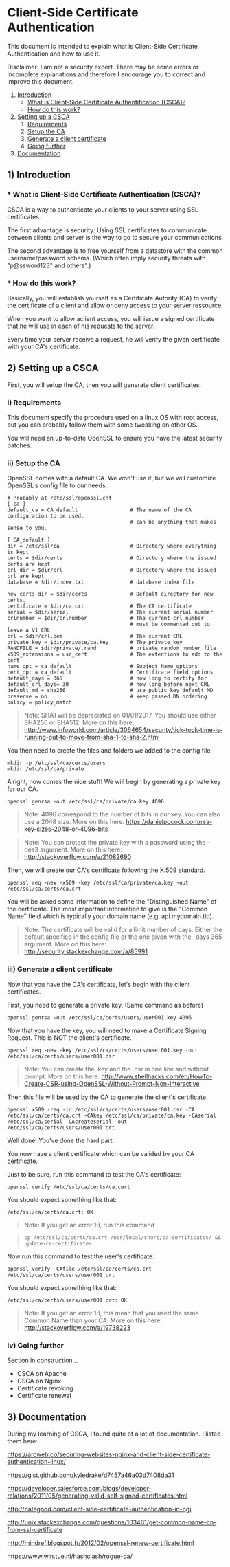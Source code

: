 # Client-Side Certificate Authentication

This document is intended to explain what is Client-Side Certificate Authentication and how to use it.

Disclaimer: I am not a security expert. There may be some errors or incomplete explanations and therefore I encourage you to correct and improve this document.

1. [Introduction](#1-introduction)
    * [What is Client-Side Certificate Authentification (CSCA)?](#-what-is-client-side-certificate-authentication-csca)
    * [How do this work?](#-how-do-this-work)
2. [Setting up a CSCA](#2-setting-up-a-csca)
    1. [Requirements](#i-requirements)
    2. [Setup the CA](#ii-setup-the-ca)
    3. [Generate a client certificate](#iii-generate-a-client-certificate)
    4. [Going further](#iv-going-further)
3. [Documentation](#3-documentation)

## 1) Introduction

### * What is Client-Side Certificate Authentication (CSCA)?

CSCA is a way to authenticate your clients to your server using SSL certificates.

The first advantage is security: Using SSL certificates to communicate between clients and server is the way to go to secure your communications.

The second advantage is to free yourself from a datastore with the common username/password schema. (Which often imply security threats with "p@ssword123" and others".)

### * How do this work?

Basically, you will establish yourself as a Certificate Autority (CA) to verify the certificate of a client and allow or deny access to your server ressource.

When you want to allow aclient access, you will issue a signed certificate that he will use in each of his requests to the server.

Every time your server receive a request, he will verify the given certificate with your CA's certificate.

## 2) Setting up a CSCA

First, you will setup the CA, then you will generate client certificates.

### i) Requirements

This document specify the procedure used on a linux OS with root access, but you can probably follow them with some tweaking on other OS.

You will need an up-to-date OpenSSL to ensure you have the latest security patches.

### ii) Setup the CA

OpenSSL comes with a default CA. We won't use it, but we will customize OpenSSL's config file to our needs.
```
# Probably at /etc/ssl/openssl.cnf
[ ca ]
default_ca = CA_default					# The name of the CA configuration to be used.
										# can be anything that makes sense to you.
										
[ CA_default ]
dir = /etc/ssl/ca 						# Directory where everything is kept
certs = $dir/certs 						# Directory where the issued certs are kept
crl_dir = $dir/crl 						# Directory where the issued crl are kept
database = $dir/index.txt 				# database index file.

new_certs_dir = $dir/certs 				# Default directory for new certs.
certificate = $dir/ca.crt 				# The CA certificate
serial = $dir/serial 					# The current serial number
crlnumber = $dir/crlnumber 				# The current crl number
										# must be commented out to leave a V1 CRL
crl = $dir/crl.pem 						# The current CRL
private_key = $dir/private/ca.key 		# The private key
RANDFILE = $dir/private/.rand 			# private random number file
x509_extensions = usr_cert 				# The extentions to add to the cert
name_opt = ca_default 					# Subject Name options
cert_opt = ca_default 					# Certificate field options
default_days = 365 						# how long to certify for
default_crl_days= 30 					# how long before next CRL
default_md = sha256						# use public key default MD
preserve = no 							# keep passed DN ordering
policy = policy_match
```
> Note: SHA1 will be depreciated on 01/01/2017. You should use either SHA256 or SHA512.
> More on this here: http://www.infoworld.com/article/3064654/security/tick-tock-time-is-running-out-to-move-from-sha-1-to-sha-2.html

You then need to create the files and folders we added to the config file.
```
mkdir -p /etc/ssl/ca/certs/users
mkdir /etc/ssl/ca/private
```

Alright, now comes the nice stuff! We will begin by generating a private key for our CA.
```
openssl genrsa -out /etc/ssl/ca/private/ca.key 4096
```

> Note: 4096 correspond to the number of bits in our key. You can also use a 2048 size.
> More on this here: https://danielpocock.com/rsa-key-sizes-2048-or-4096-bits

> Note: You can protect the private key with a password using the -des3 argument.
> More on this here: http://stackoverflow.com/a/21082690

Then, we will create our CA's certificate following the X.509 standard.
```
openssl req -new -x509 -key /etc/ssl/ca/private/ca.key -out /etc/ssl/ca/certs/ca.crt
```

You will be asked some information to define the "Distinguished Name" of the certificate.
The most important information to give is the "Common Name" field which is typically your domain name (e.g: api.mydomain.tld).

> Note: The certificate will be valid for a limit number of days. Either the default specified in the config file or the one given with the -days 365 argument.
> More on this here: http://security.stackexchange.com/a/85991

### iii) Generate a client certificate

Now that you have the CA's certificate, let's begin with the client certificates.

First, you need to generate a private key. (Same command as before)
```
openssl genrsa -out /etc/ssl/ca/certs/users/user001.key 4096
```

Now that you have the key, you will need to make a Certificate Signing Request. This is NOT the client's certificate.
```
openssl req -new -key /etc/ssl/ca/certs/users/user001.key -out /etc/ssl/ca/certs/users/user001.csr
```

> Note: You can create the .key and the .csr in one line and without prompt.
> More on this here: http://www.shellhacks.com/en/HowTo-Create-CSR-using-OpenSSL-Without-Prompt-Non-Interactive

Then this file will be used by the CA to generate the client's certificate.
```
openssl x509 -req -in /etc/ssl/ca/certs/users/user001.csr -CA /etc/ssl/ca/certs/ca.crt -CAkey /etc/ssl/ca/private/ca.key -CAserial /etc/ssl/ca/serial -CAcreateserial -out /etc/ssl/ca/certs/users/user001.crt
```

Well done! You've done the hard part.

You now have a client certificate which can be valided by your CA certificate.

Just to be sure, run this command to test the CA's certificate:
```
openssl verify /etc/ssl/ca/certs/ca.cert
```

You should expect something like that:
```
/etc/ssl/ca/certs/ca.crt: OK
```

> Note: If you get an error 18, run this command

> `cp /etc/ssl/ca/certs/ca.crt /usr/local/share/ca-certificates/ && update-ca-certificates`

Now run this command to test the user's certificate:
```
openssl verify -CAfile /etc/ssl/ca/certs/ca.crt /etc/ssl/ca/certs/users/user001.crt
```

You should expect something like that:
```
/etc/ssl/ca/certs/users/user001.crt: OK
```

> Note: If you get an error 18, this mean that you used the same Common Name than your CA.
> More on this here: http://stackoverflow.com/a/19738223

### iv) Going further

Section in construction...
- CSCA on Apache
- CSCA on Nginx
- Certificate revoking
- Certificate renewal

## 3) Documentation

During my learning of CSCA, I found quite of a lot of documentation. I listed them here:

https://arcweb.co/securing-websites-nginx-and-client-side-certificate-authentication-linux/

https://gist.github.com/kyledrake/d7457a46a03d7408da31

https://developer.salesforce.com/blogs/developer-relations/2011/05/generating-valid-self-signed-certificates.html

http://nategood.com/client-side-certificate-authentication-in-ngi

http://unix.stackexchange.com/questions/103461/get-common-name-cn-from-ssl-certificate

http://mindref.blogspot.fr/2012/02/openssl-renew-certificate.html

https://www.win.tue.nl/hashclash/rogue-ca/
